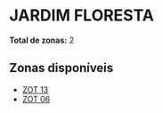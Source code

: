 # JARDIM FLORESTA

**Total de zonas:** 2

## Zonas disponíveis

- [ZOT 13](./zot-13.md)
- [ZOT 06](./zot-06.md)